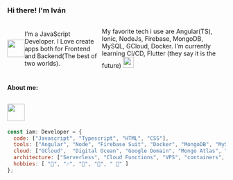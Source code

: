 ### Hi there! I'm Iván

<div style="display: flex; align-items: center;">
<img height="40" src="https://emojis.slackmojis.com/emojis/images/1618166709/29392/batman_pls.gif?1618166709"/> 
<p>
  <span>
  I’m a JavaScript Developer. I Love create apps both for Frontend and Backend(The best of two worlds).
</span>
</p>
<p>
 My favorite tech i use are Angular(TS), Ionic, NodeJs, Firebase, MongoDB, MySQL, GCloud, Docker. I'm currently learning CI/CD,  Flutter (they say it is the future)
   <img height="25" src="https://emojis.slackmojis.com/emojis/images/1613426705/13082/batman-disco.gif?1613426705https://emojis.slackmojis.com/emojis/images/1613426705/13082/batman-disco.gif?1613426705"/>
</p>
</div>


#### About me:
## <img height="40" src="https://emojis.slackmojis.com/emojis/images/1613370494/13005/batmanrunning.gif?1613370494"/> 
```javascript
const iam: Developer = {
  code: ["Javascript", "Typescript", "HTML", "CSS"],
  tools: ["Angular", "Node", "Firebase Suit", "Docker", "MongoDB", "MySQL", "PostgreSQL"],
  cloud: ["GCloud",  "Digital Ocean", "Google Domain", "Mongo Atlas", "Heroku", "Name Cheap" ],
  architecture: ["Serverless", "Cloud Functions", "VPS", "containers", "microservices(learning)"],
  hobbies: [ "🎸", "🎶", "🍿", "🌮", " 🍕" ]
};
```
<!--
**lennon182/lennon182** is a ✨ _special_ ✨ repository because its `README.md` (this file) appears on your GitHub profile.

Here are some ideas to get you started:

- 🔭 I’m currently working on ...
- 🌱 I’m currently learning ...
- 👯 I’m looking to collaborate on ...
- 🤔 I’m looking for help with ...
- 💬 Ask me about ...
- 📫 How to reach me: ...
- 😄 Pronouns: ...
- ⚡ Fun fact: ...
-->
